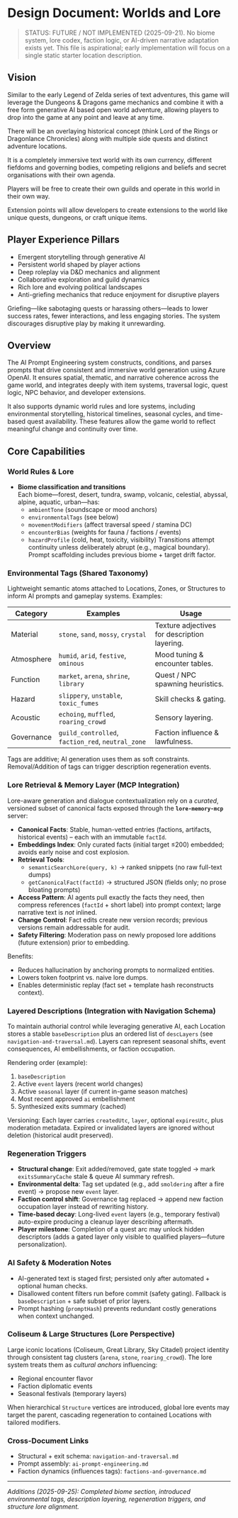 # Design Document: Worlds and Lore

> STATUS: FUTURE / NOT IMPLEMENTED (2025-09-21). No biome system, lore codex, faction logic, or AI-driven narrative adaptation exists yet. This file is aspirational; early implementation will focus on a single static starter location description.

## Vision

Similar to the early Legend of Zelda series of text adventures, this game will leverage the Dungeons & Dragons game mechanics and combine it with a free form generative AI based open world adventure, allowing players to drop into the game at any point and leave at any time.

There will be an overlaying historical concept (think Lord of the Rings or Dragonlance Chronicles) along with multiple side quests and distinct adventure locations.

It is a completely immersive text world with its own currency, different fiefdoms and governing bodies, competing religions and beliefs and secret organisations with their own agenda.

Players will be free to create their own guilds and operate in this world in their own way.

Extension points will allow developers to create extensions to the world like unique quests, dungeons, or craft unique items.

## Player Experience Pillars

- Emergent storytelling through generative AI
- Persistent world shaped by player actions
- Deep roleplay via D&D mechanics and alignment
- Collaborative exploration and guild dynamics
- Rich lore and evolving political landscapes
- Anti-griefing mechanics that reduce enjoyment for disruptive players

Griefing—like sabotaging quests or harassing others—leads to lower success rates, fewer interactions, and less engaging stories. The system discourages disruptive play by making it unrewarding.

## Overview

The AI Prompt Engineering system constructs, conditions, and parses prompts that drive consistent and immersive world generation using Azure OpenAI. It ensures spatial, thematic, and narrative coherence across the game world, and integrates deeply with item systems, traversal logic, quest logic, NPC behavior, and developer extensions.

It also supports dynamic world rules and lore systems, including environmental storytelling, historical timelines, seasonal cycles, and time-based quest availability. These features allow the game world to reflect meaningful change and continuity over time.

## Core Capabilities

### World Rules & Lore

- **Biome classification and transitions**  
  Each biome—forest, desert, tundra, swamp, volcanic, celestial, abyssal, alpine, aquatic, urban—has:
    - `ambientTone` (soundscape or mood anchors)
    - `environmentalTags` (see below)
    - `movementModifiers` (affect traversal speed / stamina DC)
    - `encounterBias` (weights for fauna / factions / events)
    - `hazardProfile` (cold, heat, toxicity, visibility)
      Transitions attempt continuity unless deliberately abrupt (e.g., magical boundary). Prompt scaffolding includes previous biome + target drift factor.

### Environmental Tags (Shared Taxonomy)

Lightweight semantic atoms attached to Locations, Zones, or Structures to inform AI prompts and gameplay systems. Examples:

| Category   | Examples                                          | Usage                                        |
| ---------- | ------------------------------------------------- | -------------------------------------------- |
| Material   | `stone`, `sand`, `mossy`, `crystal`               | Texture adjectives for description layering. |
| Atmosphere | `humid`, `arid`, `festive`, `ominous`             | Mood tuning & encounter tables.              |
| Function   | `market`, `arena`, `shrine`, `library`            | Quest / NPC spawning heuristics.             |
| Hazard     | `slippery`, `unstable`, `toxic_fumes`             | Skill checks & gating.                       |
| Acoustic   | `echoing`, `muffled`, `roaring_crowd`             | Sensory layering.                            |
| Governance | `guild_controlled`, `faction_red`, `neutral_zone` | Faction influence & lawfulness.              |

Tags are additive; AI generation uses them as soft constraints. Removal/Addition of tags can trigger description regeneration events.

### Lore Retrieval & Memory Layer (MCP Integration)

Lore-aware generation and dialogue contextualization rely on a _curated_, versioned subset of canonical facts exposed through the **`lore-memory-mcp`** server:

- **Canonical Facts**: Stable, human-vetted entries (factions, artifacts, historical events) – each with an immutable `factId`.
- **Embeddings Index**: Only curated facts (initial target ≤200) embedded; avoids early noise and cost explosion.
- **Retrieval Tools**:
    - `semanticSearchLore(query, k)` → ranked snippets (no raw full-text dumps)
    - `getCanonicalFact(factId)` → structured JSON (fields only; no prose bloating prompts)
- **Access Pattern**: AI agents pull exactly the facts they need, then compress references (`factId` + short label) into prompt context; large narrative text is _not_ inlined.
- **Change Control**: Fact edits create new version records; previous versions remain addressable for audit.
- **Safety Filtering**: Moderation pass on newly proposed lore additions (future extension) prior to embedding.

Benefits:

- Reduces hallucination by anchoring prompts to normalized entities.
- Lowers token footprint vs. naive lore dumps.
- Enables deterministic replay (fact set + template hash reconstructs context).

### Layered Descriptions (Integration with Navigation Schema)

To maintain authorial control while leveraging generative AI, each Location stores a stable `baseDescription` plus an ordered list of `descLayers` (see `navigation-and-traversal.md`). Layers can represent seasonal shifts, event consequences, AI embellishments, or faction occupation.

Rendering order (example):

1. `baseDescription`
2. Active `event` layers (recent world changes)
3. Active `seasonal` layer (if current in-game season matches)
4. Most recent approved `ai` embellishment
5. Synthesized exits summary (cached)

Versioning: Each layer carries `createdUtc`, `layer`, optional `expiresUtc`, plus moderation metadata. Expired or invalidated layers are ignored without deletion (historical audit preserved).

### Regeneration Triggers

- **Structural change**: Exit added/removed, gate state toggled → mark `exitsSummaryCache` stale & queue AI summary refresh.
- **Environmental delta**: Tag set updated (e.g., add `smoldering` after a fire event) → propose new `event` layer.
- **Faction control shift**: Governance tag replaced → append new faction occupation layer instead of rewriting history.
- **Time-based decay**: Long-lived `event` layers (e.g., temporary festival) auto-expire producing a cleanup layer describing aftermath.
- **Player milestone**: Completion of a quest arc may unlock hidden descriptors (adds a gated layer only visible to qualified players—future personalization).

### AI Safety & Moderation Notes

- AI-generated text is staged first; persisted only after automated + optional human checks.
- Disallowed content filters run before commit (safety gating). Fallback is `baseDescription` + safe subset of prior layers.
- Prompt hashing (`promptHash`) prevents redundant costly generations when context unchanged.

### Coliseum & Large Structures (Lore Perspective)

Large iconic locations (Coliseum, Great Library, Sky Citadel) project identity through consistent tag clusters (`arena`, `stone`, `roaring_crowd`). The lore system treats them as _cultural anchors_ influencing:

- Regional encounter flavor
- Faction diplomatic events
- Seasonal festivals (temporary layers)

When hierarchical `Structure` vertices are introduced, global lore events may target the parent, cascading regeneration to contained Locations with tailored modifiers.

### Cross-Document Links

- Structural + exit schema: `navigation-and-traversal.md`
- Prompt assembly: `ai-prompt-engineering.md`
- Faction dynamics (influences tags): `factions-and-governance.md`

---

_Additions (2025-09-25): Completed biome section, introduced environmental tags, description layering, regeneration triggers, and structure lore alignment._
